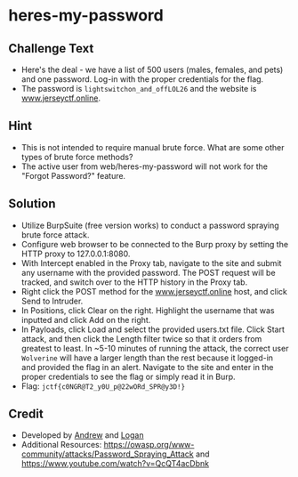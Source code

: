 # heres-my-password

## Challenge Text
* Here's the deal - we have a list of 500 users (males, females, and pets) and one password. Log-in with the proper credentials for the flag.
* The password is `lightswitchon_and_offLOL26` and the website is www.jerseyctf.online.

## Hint
* This is not intended to require manual brute force. What are some other types of brute force methods?
* The active user from web/heres-my-password will not work for the "Forgot Password?" feature.

## Solution
* Utilize BurpSuite (free version works) to conduct a password spraying brute force attack.
* Configure web browser to be connected to the Burp proxy by setting the HTTP proxy to 127.0.0.1:8080.
* With Intercept enabled in the Proxy tab, navigate to the site and submit any username with the provided password. The POST request will be tracked, and switch over to the HTTP history in the Proxy tab.
* Right click the POST method for the www.jerseyctf.online host, and click Send to Intruder.
* In Positions, click Clear on the right. Highlight the username that was inputted and click Add on the right.
* In Payloads, click Load and select the provided users.txt file. Click Start attack, and then click the Length filter twice so that it orders from greatest to least. In ~5-10 minutes of running the attack, the correct user `Wolverine` will have a larger length than the rest because it logged-in and provided the flag in an alert. Navigate to the site and enter in the proper credentials to see the flag or simply read it in Burp.
* Flag: `jctf{c0NGR@T2_y0U_p@22wORd_SPR@y3D!}`

## Credit
* Developed by [Andrew](https://github.com/peppermintpatty5) and [Logan](https://github.com/Git-Logan)
* Additional Resources: https://owasp.org/www-community/attacks/Password_Spraying_Attack and https://www.youtube.com/watch?v=QcQT4acDbnk
